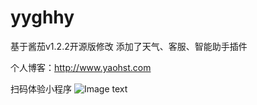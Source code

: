 # yyghhy
基于酱茄v1.2.2开源版修改
添加了天气、客服、智能助手插件

个人博客：http://www.yaohst.com

扫码体验小程序
![Image text](https://www.yaohst.com/wp-content/uploads/2020/08/gh_272c55965648_258.jpg)
